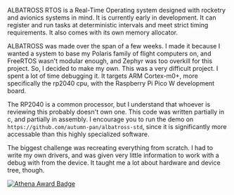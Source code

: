 ALBATROSS RTOS is a Real-Time Operating system designed with rocketry and avionics systems in mind. It is currently early in development. It can register and run tasks at deterministic intervals and meet strict timing requirements. It also comes with its own memory allocator.

ALBATROSS was made over the span of a few weeks. I made it because I wanted a system to base my Polaris family of flight computers on, and FreeRTOS wasn't modular enough, and Zephyr was too overkill for this project. So, I decided to make my own. This was a very difficult project. I spent a lot of time debugging it. It targets ARM Cortex-m0+, more specifically the rp2040 cpu, with the Raspberry Pi Pico W development board. 

The RP2040 is a common processor, but I understand that whoever is reviewing this probably doesn't own one. This code was written partially in c, and partially in assembly. I encourage you to run the demo on `https://github.com/autumn-pan/albatross-std`, since it is significantly more accessable than this highly specialized software.

The biggest challenge was recreating everything from scratch. I had to write my own drivers, and was given very little information to work with a debug with from the device. It taught me a lot about hardware and device tree, though.

[![Athena Award Badge](https://img.shields.io/endpoint?url=https%3A%2F%2Faward.athena.hackclub.com%2Fapi%2Fbadge)](https://award.athena.hackclub.com?utm_source=readme)
